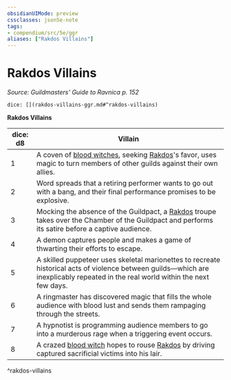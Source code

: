 ```yaml
---
obsidianUIMode: preview
cssclasses: json5e-note
tags:
- compendium/src/5e/ggr
aliases: ["Rakdos Villains"]
---
```

# Rakdos Villains
*Source: Guildmasters' Guide to Ravnica p. 152* 

`dice: [](rakdos-villains-ggr.md#^rakdos-villains)`

**Rakdos Villains**

| dice: d8 | Villain |
|----------|---------|
| 1 | A coven of [blood witches](b_blood-witch-ggr.md), seeking [Rakdos](compendium/bestiary/npc/rakdos-ggr.md)'s favor, uses magic to turn members of other guilds against their own allies. |
| 2 | Word spreads that a retiring performer wants to go out with a bang, and their final performance promises to be explosive. |
| 3 | Mocking the absence of the Guildpact, a [Rakdos](compendium/bestiary/npc/rakdos-ggr.md) troupe takes over the Chamber of the Guildpact and performs its satire before a captive audience. |
| 4 | A demon captures people and makes a game of thwarting their efforts to escape. |
| 5 | A skilled puppeteer uses skeletal marionettes to recreate historical acts of violence between guilds—which are inexplicably repeated in the real world within the next few days. |
| 6 | A ringmaster has discovered magic that fills the whole audience with blood lust and sends them rampaging through the streets. |
| 7 | A hypnotist is programming audience members to go into a murderous rage when a triggering event occurs. |
| 8 | A crazed [blood witch](b_blood-witch-ggr.md) hopes to rouse [Rakdos](compendium/bestiary/npc/rakdos-ggr.md) by driving captured sacrificial victims into his lair. |
^rakdos-villains